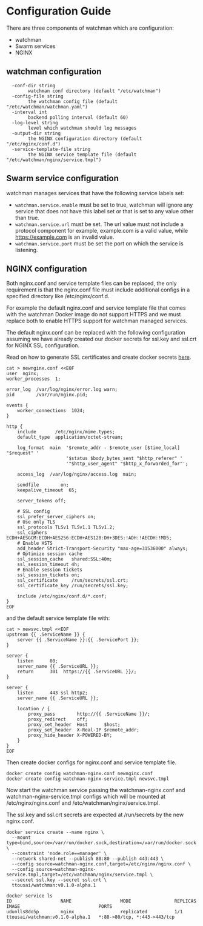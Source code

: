 # Configuration Guide
There are three components of watchman which are configuration:
- watchman
- Swarm services
- NGINX

## watchman configuration
```
  -conf-dir string       
        watchman conf directory (default "/etc/watchman")                                           
  -config-file string    
        the watchman config file (default "/etc/watchman/watchman.yaml")                            
  -interval int          
        backend polling interval (default 60)     
  -log-level string      
        level which watchman should log messages  
  -output-dir string     
        the NGINX configuration directory (default "/etc/nginx/conf.d")                             
  -service-template-file string                   
        the NGINX service template file (default "/etc/watchman/nginx/service.tmpl")                
```

## Swarm service configuration
watchman manages services that have the following service labels set:
- `watchman.service.enable` must be set to true, watchman will ignore any service that
  does not have this label set or that is set to any value other than true.
- `watchman.service.url` must be set. The url value must not include a protocol component
  for example, example.com is a valid value, while https://example.com is an invalid value.
- `watchman.service.port` must be set the port on which the service is listening.

## NGINX configuration
Both nginx.conf and service template files can be replaced, the only requirement
is that the nginx.conf file must include additional configs in a specified
directory like /etc/nginx/conf.d.

For example the default nginx.conf and service template file that comes with the
watchman Docker image do not support HTTPS and we must replace both to enable HTTPS
support for watchman managed services.

The default nginx.conf can be replaced with the following configuration assuming we
have already created our docker secrets for ssl.key and ssl.crt for NGINX SSL
configuration. 

Read on how to generate SSL certificates and create docker secrets
[here](https://docs.docker.com/engine/swarm/secrets/#intermediate-example-use-secrets-with-a-nginx-service).

```
cat > newnginx.conf <<EOF
user  nginx;
worker_processes  1;

error_log  /var/log/nginx/error.log warn;
pid        /var/run/nginx.pid;

events {
    worker_connections  1024;
}

http {
    include       /etc/nginx/mime.types;
    default_type  application/octet-stream;

    log_format  main  '$remote_addr - $remote_user [$time_local] "$request" '
                      '$status $body_bytes_sent "$http_referer" '
                      '"$http_user_agent" "$http_x_forwarded_for"';

    access_log  /var/log/nginx/access.log  main;

    sendfile        on;
    keepalive_timeout  65;

    server_tokens off;

    # SSL config
    ssl_prefer_server_ciphers on;
    # Use only TLS
    ssl_protocols TLSv1 TLSv1.1 TLSv1.2;
    ssl_ciphers ECDH+AESGCM:ECDH+AES256:ECDH+AES128:DH+3DES:!ADH:!AECDH:!MD5;
    # Enable HSTS
    add_header Strict-Transport-Security "max-age=31536000" always;
    # Optimize session cache
    ssl_session_cache   shared:SSL:40m;
    ssl_session_timeout 4h;
    # Enable session tickets
    ssl_session_tickets on;
    ssl_certificate     /run/secrets/ssl.crt;
    ssl_certificate_key /run/secrets/ssl.key;
    
    include /etc/nginx/conf.d/*.conf;
}
EOF
```

and the default service template file with:
```
cat > newsvc.tmpl <<EOF
upstream {{ .ServiceName }} {
    server {{ .ServiceName }}:{{ .ServicePort }};
}

server {
    listen      80;
    server_name {{ .ServiceURL }};
    return      301  https://{{ .ServiceURL }}/;   
}

server {
    listen      443 ssl http2;
    server_name {{ .ServiceURL }};

    location / {
        proxy_pass        http://{{ .ServiceName }}/;
        proxy_redirect    off;
        proxy_set_header  Host      $host;
        proxy_set_header  X-Real-IP $remote_addr;
        proxy_hide_header X-POWERED-BY;
    }
}
EOF
```

Then create docker configs for nginx.conf and service template file.
```
docker create config watchman-nginx.conf newnginx.conf
docker create config watchman-nginx-service.tmpl newsvc.tmpl
```

Now start the watchman service passing the watchman-nginx.conf and 
watchman-nginx-service.tmpl configs which will be mounted at /etc/nginx/nginx.conf
and /etc/watchman/nginx/service.tmpl.

The ssl.key and ssl.crt secrets are expected at /run/secrets by the new nginx.conf.

```
docker service create --name nginx \
  --mount type=bind,source=/var/run/docker.sock,destination=/var/run/docker.sock \
  --constraint 'node.role==manager' \
  --network shared-net --publish 80:80 --publish 443:443 \
  --config source=watchman-nginx.conf,target=/etc/nginx/nginx.conf \
  --config source=watchman-nginx-service.tmpl,target=/etc/watchman/nginx/service.tmpl \
  --secret ssl.key --secret ssl.crt \
  ttousai/watchman:v0.1.0-alpha.1

docker service ls
ID                  NAME                  MODE                REPLICAS            IMAGE                             PORTS
udunlls8do5p        nginx                 replicated          1/1                 ttousai/watchman:v0.1.0-alpha.1   *:80->80/tcp, *:443->443/tcp
```

